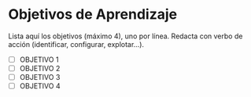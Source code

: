 # Objetivos de Aprendizaje
Lista aquí los objetivos (máximo 4), uno por línea. Redacta con verbo de acción (identificar, configurar, explotar…).

- [ ] OBJETIVO 1
- [ ] OBJETIVO 2
- [ ] OBJETIVO 3
- [ ] OBJETIVO 4
